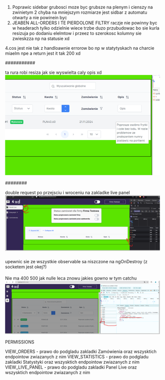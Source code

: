 1. Poprawic sidebar grubosci moze byc grubsze na plenym i cienszy na zwinietym
2 chyba na mniejszym rozmiarze jest sidbar z automatu otwarty a nie powinein byc
3. JEABEN ALL-ORDERS I TE PIERDOLONE FILTRY raczje nie powinny byc w headerach tylko odzielnie wiece trzbe duzo przubudowac bo
sie kurla resizuja po dodaniu elelmtow i przeez to szerokosc kolumny sie zwieskzza np na statusie xd

4.cos jest nie tak z handloawnie errorow bo np w statytyskach na charcie miaelm npe a return jest it tak 200 xd



###########

ta rura robi resiza jak sie wyswielta caly opis xd
![img_1.png](img_1.png)


########


double request po przejsciu i wroceniu na zakladke live panel
![img_2.png](img_2.png)

###
upewnic sie ze wszystkie observable sa niszczone na ngOnDestroy (z socketem jest okej?)

####
Nie ma 400 500 jak nulle leca znowu jakies gowno w tym catchu
![img.png](img.png)

PERMISSIONS

VIEW_ORDERS - prawo do podgladu zakladki Zamówienia oraz wszysktich endpointow zwiazanych z nim
VIEW_STATISTICS - prawo do podgladu zakladki Statystyki oraz wszysktich endpointow zwiazanych z nim
VIEW_LIVE_PANEL - prawo do podgladu zakladki Panel Live oraz wszysktich endpointow zwiazanych z nim
